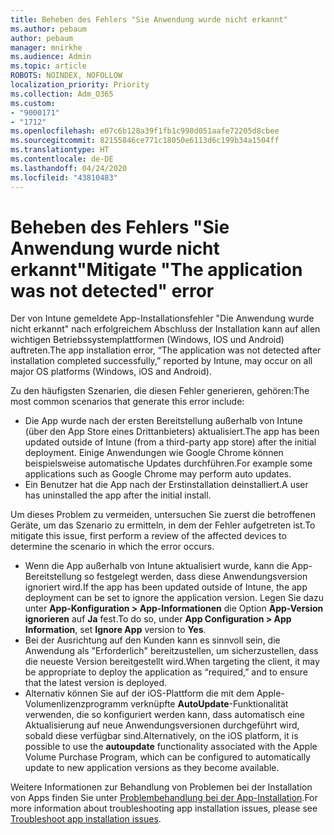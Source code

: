 ```yaml
---
title: Beheben des Fehlers "Sie Anwendung wurde nicht erkannt"
ms.author: pebaum
author: pebaum
manager: mnirkhe
ms.audience: Admin
ms.topic: article
ROBOTS: NOINDEX, NOFOLLOW
localization_priority: Priority
ms.collection: Adm_O365
ms.custom:
- "9000171"
- "1712"
ms.openlocfilehash: e07c6b128a39f1fb1c998d051aafe72205d8cbee
ms.sourcegitcommit: 82155846ce771c18050e6113d6c199b34a1504ff
ms.translationtype: HT
ms.contentlocale: de-DE
ms.lasthandoff: 04/24/2020
ms.locfileid: "43810483"
---
```

# <a name="mitigate-the-application-was-not-detected-error"></a><span data-ttu-id="63ff8-102">Beheben des Fehlers "Sie Anwendung wurde nicht erkannt"</span><span class="sxs-lookup"><span data-stu-id="63ff8-102">Mitigate "The application was not detected" error</span></span>

<span data-ttu-id="63ff8-103">Der von Intune gemeldete App-Installationsfehler "Die Anwendung wurde nicht erkannt" nach erfolgreichem Abschluss der Installation kann auf allen wichtigen Betriebssystemplattformen (Windows, IOS und Android) auftreten.</span><span class="sxs-lookup"><span data-stu-id="63ff8-103">The app installation error, “The application was not detected after installation completed successfully,” reported by Intune, may occur on all major OS platforms (Windows, iOS and Android).</span></span>

<span data-ttu-id="63ff8-104">Zu den häufigsten Szenarien, die diesen Fehler generieren, gehören:</span><span class="sxs-lookup"><span data-stu-id="63ff8-104">The most common scenarios that generate this error include:</span></span>

- <span data-ttu-id="63ff8-105">Die App wurde nach der ersten Bereitstellung außerhalb von Intune (über den App Store eines Drittanbieters) aktualisiert.</span><span class="sxs-lookup"><span data-stu-id="63ff8-105">The app has been updated outside of Intune (from a third-party app store) after the initial deployment.</span></span> <span data-ttu-id="63ff8-106">Einige Anwendungen wie Google Chrome können beispielsweise automatische Updates durchführen.</span><span class="sxs-lookup"><span data-stu-id="63ff8-106">For example some applications such as Google Chrome may perform auto updates.</span></span>
- <span data-ttu-id="63ff8-107">Ein Benutzer hat die App nach der Erstinstallation deinstalliert.</span><span class="sxs-lookup"><span data-stu-id="63ff8-107">A user has uninstalled the app after the initial install.</span></span>

<span data-ttu-id="63ff8-108">Um dieses Problem zu vermeiden, untersuchen Sie zuerst die betroffenen Geräte, um das Szenario zu ermitteln, in dem der Fehler aufgetreten ist.</span><span class="sxs-lookup"><span data-stu-id="63ff8-108">To mitigate this issue, first perform a review of the affected devices to determine the scenario in which the error occurs.</span></span>

- <span data-ttu-id="63ff8-109">Wenn die App außerhalb von Intune aktualisiert wurde, kann die App-Bereitstellung so festgelegt werden, dass diese Anwendungsversion ignoriert wird.</span><span class="sxs-lookup"><span data-stu-id="63ff8-109">If the app has been updated outside of Intune, the app deployment can be set to ignore the application version.</span></span> <span data-ttu-id="63ff8-110">Legen Sie dazu unter **App-Konfiguration > App-Informationen** die Option **App-Version ignorieren** auf **Ja** fest.</span><span class="sxs-lookup"><span data-stu-id="63ff8-110">To do so, under **App Configuration > App Information**, set **Ignore App** version to **Yes**.</span></span>
- <span data-ttu-id="63ff8-111">Bei der Ausrichtung auf den Kunden kann es sinnvoll sein, die Anwendung als "Erforderlich" bereitzustellen, um sicherzustellen, dass die neueste Version bereitgestellt wird.</span><span class="sxs-lookup"><span data-stu-id="63ff8-111">When targeting the client, it may be appropriate to deploy the application as “required,” and to ensure that the latest version is deployed.</span></span>
- <span data-ttu-id="63ff8-112">Alternativ können Sie auf der iOS-Plattform die mit dem Apple-Volumenlizenzprogramm verknüpfte **AutoUpdate**-Funktionalität verwenden, die so konfiguriert werden kann, dass automatisch eine Aktualisierung auf neue Anwendungsversionen durchgeführt wird, sobald diese verfügbar sind.</span><span class="sxs-lookup"><span data-stu-id="63ff8-112">Alternatively, on the iOS platform, it is possible to use the **autoupdate** functionality associated with the Apple Volume Purchase Program, which can be configured to automatically update to new application versions as they become available.</span></span>

<span data-ttu-id="63ff8-113">Weitere Informationen zur Behandlung von Problemen bei der Installation von Apps finden Sie unter [Problembehandlung bei der App-Installation](https://docs.microsoft.com/intune/troubleshoot-app-install).</span><span class="sxs-lookup"><span data-stu-id="63ff8-113">For more information about troubleshooting app installation issues, please see [Troubleshoot app installation issues](https://docs.microsoft.com/intune/troubleshoot-app-install).</span></span>
